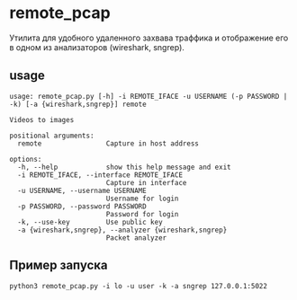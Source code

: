 # remote_pcap

Утилита для удобного удаленного захвава траффика и отображение его в одном из анализаторов (wireshark, sngrep).


## usage
```
usage: remote_pcap.py [-h] -i REMOTE_IFACE -u USERNAME (-p PASSWORD | -k) [-a {wireshark,sngrep}] remote

Videos to images

positional arguments:
  remote                Capture in host address

options:
  -h, --help            show this help message and exit
  -i REMOTE_IFACE, --interface REMOTE_IFACE
                        Capture in interface
  -u USERNAME, --username USERNAME
                        Username for login
  -p PASSWORD, --password PASSWORD
                        Password for login
  -k, --use-key         Use public key
  -a {wireshark,sngrep}, --analyzer {wireshark,sngrep}
                        Packet analyzer
```


## Пример запуска
```
python3 remote_pcap.py -i lo -u user -k -a sngrep 127.0.0.1:5022
```
